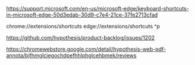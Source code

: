 


https://support.microsoft.com/en-us/microsoft-edge/keyboard-shortcuts-in-microsoft-edge-50d3edab-30d9-c7e4-21ce-37fe2713cfad


chrome://extensions/shortcuts
edge://extensions/shortcuts
^p

https://github.com/hypothesis/product-backlog/issues/1202




https://chromewebstore.google.com/detail/hypothesis-web-pdf-annota/bjfhmglciegochdpefhhlphglcehbmek/reviews





